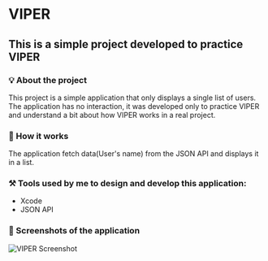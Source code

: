# VIPER

## This is a simple project developed to practice VIPER

### 💡 About the project 

This project is a simple application that only displays a single list of users. 
The application has no interaction, it was developed only to practice VIPER and understand a bit about how VIPER works in a real project.

### 🧐 How it works

The application fetch data(User's name) from the JSON API and displays it in a list.

### ⚒️ Tools used by me to design and develop this application:

-  Xcode
-  JSON API

### 📸 Screenshots of the application

![VIPER Screenshot](https://github.com/caiiocasttro/VIPER/assets/104564732/4164b706-5546-4d55-9515-cccc83a5be99)

